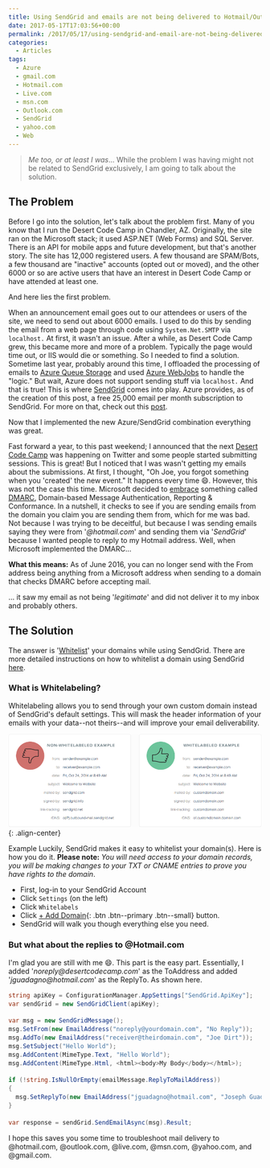 ```yaml
---
title: Using SendGrid and emails are not being delivered to Hotmail/Outlook/Live/MSN.com recipients?
date: 2017-05-17T17:03:56+00:00
permalink: /2017/05/17/using-sendgrid-and-email-are-not-being-delivered-to-hotmail-outlook-live-msn-com-recipients/
categories:
  - Articles
tags:
  - Azure
  - gmail.com
  - Hotmail.com
  - Live.com
  - msn.com
  - Outlook.com
  - SendGrid
  - yahoo.com
  - Web
---
```

> _Me too, or at least I was_... While the problem I was having might not be related to SendGrid exclusively, I am going to talk about the solution.

## The Problem

Before I go into the solution, let's talk about the problem first. Many of you know that I run the Desert Code Camp in Chandler, AZ. Originally, the site ran on the Microsoft stack; it used ASP.NET (Web Forms) and SQL Server. There is an API for mobile apps and future development, but that's another story. The site has 12,000 registered users. A few thousand are SPAM/Bots, a few thousand are "inactive" accounts (opted out or moved), and the other 6000 or so are active users that have an interest in Desert Code Camp or have attended at least one.

And here lies the first problem.

When an announcement email goes out to our attendees or users of the site, we need to send out about 6000 emails. I used to do this by sending the email from a web page through code using `System.Net.SMTP` via `localhost.` At first, it wasn't an issue. After a while, as Desert Code Camp grew, this became more and more of a problem. Typically the page would time out, or IIS would die or something. So I needed to find a solution. Sometime last year, probably around this time, I offloaded the processing of emails to [Azure Queue Storage](https://azure.microsoft.com/en-us/services/storage/queues/?WT.mc_id=AZ-MVP-4024623) and used [Azure WebJobs](https://docs.microsoft.com/en-us/azure/app-service-web/websites-webjobs-resources?WT.mc_id=AZ-MVP-4024623) to handle the "logic." But wait, Azure does not support sending stuff via `localhost.` And that is true! This is where [SendGrid](https://www.sendgrid.com/) comes into play. Azure provides, as of the creation of this post, a free 25,000 email per month subscription to SendGrid. For more on that, check out this [post](https://docs.microsoft.com/en-us/azure/app-service-web/sendgrid-dotnet-how-to-send-email?WT.mc_id=AZ-MVP-4024623).

Now that I implemented the new Azure/SendGrid combination everything was great.

Fast forward a year, to this past weekend; I announced that the next [Desert Code Camp](https://oct2017.desertcodecamp.com) was happening on Twitter and some people started submitting sessions. This is great! But I noticed that I was wasn't getting my emails about the submissions. At first, I thought, "Oh Joe, you forgot something when you 'created' the new event." It happens every time :smile:. However, this was not the case this time. Microsoft decided to [embrace](https://sendgrid.com/docs/Classroom/Deliver/Sender_Authentication/microsoft_dmarc_changes.html) something called [DMARC](http://sendgrid.com/blog/dmarc-domain-based-message-authentication-reporting-conformance/), Domain-based Message Authentication, Reporting & Conformance. In a nutshell, it checks to see if you are sending emails from the domain you claim you are sending them from, which for me was bad. Not because I was trying to be deceitful, but because I was sending emails saying they were from '_@hotmail.com_' and sending them via '_SendGrid_' because I wanted people to reply to my Hotmail address. Well, when Microsoft implemented the DMARC...

**What this means:** As of June 2016, you can no longer send with the From address being anything from a Microsoft address when sending to a domain that checks DMARC before accepting mail.

... it saw my email as not being '_legitimate_' and did not deliver it to my inbox and probably others. 

## The Solution

The answer is '[Whitelist](http://sendgrid.com/blog/dmarc-domain-based-message-authentication-reporting-conformance/)' your domains while using SendGrid. There are more detailed instructions on how to whitelist a domain using SendGrid [here](https://sendgrid.com/docs/Classroom/Basics/Whitelabel/index.html).

### What is Whitelabeling?

Whitelabeling allows you to send through your own custom domain instead of SendGrid's default settings. This will mask the header information of your emails with your data--not theirs--and will improve your email deliverability.

![Send Grid - Non-Whitelabeled vs. Whitelabeled](/assets/images/posts/sendgrid-whitelabeling.png){: .align-center}

Example Luckily, SendGrid makes it easy to whitelist your domain(s). Here is how you do it. **Please note:** _You will need access to your domain records, you will be making changes to your TXT or CNAME entries to prove you have rights to the domain_.

* First, log-in to your SendGrid Account
* Click `Settings` (on the left)
* Click `Whitelabels`
* Click [+ Add Domain](#){: .btn .btn--primary .btn--small} button.
* SendGrid will walk you though everything else you need.

### But what about the replies to @Hotmail.com

I'm glad you are still with me :smile:. This part is the easy part. Essentially, I added '_noreply@desertcodecamp.com_' as the ToAddress and added '_jguadagno@hotmail.com_' as the ReplyTo. As shown here.

```cs
string apiKey = ConfigurationManager.AppSettings["SendGrid.ApiKey"];
var sendGrid = new SendGridClient(apiKey);

var msg = new SendGridMessage();
msg.SetFrom(new EmailAddress("noreply@yourdomain.com", "No Reply"));
msg.AddTo(new EmailAddress("receiver@theirdomain.com", "Joe Dirt"));
msg.SetSubject("Hello World");
msg.AddContent(MimeType.Text, "Hello World");
msg.AddContent(MimeType.Html, <html><body>My Body</body></html>);

if (!string.IsNullOrEmpty(emailMessage.ReplyToMailAddress))
{
  msg.SetReplyTo(new EmailAddress("jguadagno@hotmail.com", "Joseph Guadagno"));
}

var response = sendGrid.SendEmailAsync(msg).Result;
```

I hope this saves you some time to troubleshoot mail delivery to @hotmail.com, @outlook.com, @live.com, @msn.com, @yahoo.com, and @gmail.com.
